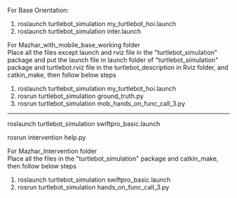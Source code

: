 For Base Orientation:   

1. roslaunch turtlebot_simulation my_turtlebot_hoi.launch    
2. roslaunch turtlebot_simulation inter.launch      
 

For Mazhar_with_mobile_base_working folder     
Place all the files except launch and rviz file in the "turtlebot_simulation" package and put the launch file in launch folder of "turtlebot_simulation" package and turtlebot.rviz file in the turtlebot_description in Rviz folder, and catkin_make, then follow below steps 

1. roslaunch turtlebot_simulation my_turtlebot_hoi.launch    
2. rosrun turtlebot_simulation ground_truth.py   
3. rosrun turtlebot_simulation mob_hands_on_func_call_3.py   
------------------------------------------------------------------------


roslaunch turtlebot_simulation swiftpro_basic.launch

rosrun intervention help.py

For Mazhar_Intervention folder    
Place all the files in the "turtlebot_simulation" package and catkin_make, then follow below steps     
1. roslaunch turtlebot_simulation swiftpro_basic.launch    
2. rosrun turtlebot_simulation hands_on_func_call_3.py 
